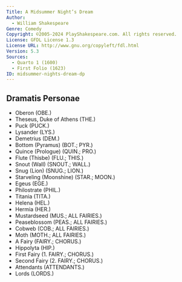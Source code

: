 ```yaml
---
Title: A Midsummer Night’s Dream
Author: 
  - William Shakespeare
Genre: Comedy
Copyright: ©2005-2024 PlayShakespeare.com. All rights reserved.
License: GFDL License 1.3
License URL: http://www.gnu.org/copyleft/fdl.html
Version: 5.3
Sources:
  - Quarto 1 (1600)
  - First Folio (1623)
ID: midsummer-nights-dream-dp
---
```


## Dramatis Personae


- Oberon (OBE.)
- Theseus, Duke of Athens (THE.)
- Puck (PUCK.)
- Lysander (LYS.)
- Demetrius (DEM.)
- Bottom (Pyramus) (BOT.; PYR.)
- Quince (Prologue) (QUIN.; PRO.)
- Flute (Thisbe) (FLU.; THIS.)
- Snout (Wall) (SNOUT.; WALL.)
- Snug (Lion) (SNUG.; LION.)
- Starveling (Moonshine) (STAR.; MOON.)
- Egeus (EGE.)
- Philostrate (PHIL.)
- Titania (TITA.)
- Helena (HEL.)
- Hermia (HER.)
- Mustardseed (MUS.; ALL FAIRIES.)
- Peaseblossom (PEAS.; ALL FAIRIES.)
- Cobweb (COB.; ALL FAIRIES.)
- Moth (MOTH.; ALL FAIRIES.)
- A Fairy (FAIRY.; CHORUS.)
- Hippolyta (HIP.)
- First Fairy (1. FAIRY.; CHORUS.)
- Second Fairy (2. FAIRY.; CHORUS.)
- Attendants (ATTENDANTS.)
- Lords (LORDS.)
